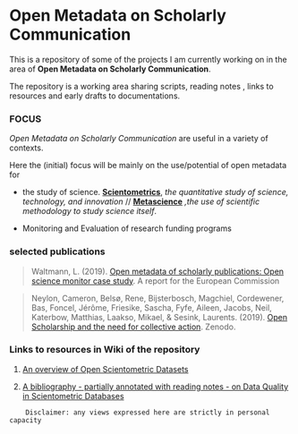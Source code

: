 # Open Metadata on Scholarly Communication 



This is a repository of some of the projects I am currently working on in the area of **Open Metadata on Scholarly Communication**. 

The repository is a working area sharing scripts, reading notes , links to resources and early drafts to documentations. 


### FOCUS 

*Open Metadata on Scholarly Communication* are useful in a variety of contexts. 

Here the (initial) focus will be mainly on the use/potential of open metadata for 

- the study of science. [**Scientometrics**](https://en.wikipedia.org/wiki/Scientometrics), *the quantitative study of science, technology, and innovation* // [**Metascience**](https://en.wikipedia.org/wiki/Metascience) *,the use of scientific methodology to study science itself*.


- Monitoring and Evaluation of research funding programs 


### selected publications 

> Waltmann, L. (2019). [Open metadata of scholarly publications: Open science monitor case study](https://op.europa.eu/s/vbBH). A report for the European Commission 

> Neylon, Cameron, Belsø, Rene, Bijsterbosch, Magchiel, Cordewener, Bas, Foncel, Jérôme, Friesike, Sascha, Fyfe, Aileen, Jacobs, Neil, Katerbow, Matthias, Laakso, Mikael, & Sesink, Laurents. (2019). [Open Scholarship and the need for collective action](https://doi.org/10.5281/zenodo.3454688). Zenodo. 



### Links to resources in Wiki of the repository 

1. [An overview of Open Scientometric Datasets](https://github.com/almugabo/open_metadata/wiki/Open-Scientometric-datasets) 

2. [A bibliography - partially annotated with reading notes - on Data Quality in Scientometric Databases](https://github.com/almugabo/open_metadata/wiki/Data-Quality-in-Scientometric--Databases---Datasets)





```
    Disclaimer: any views expressed here are strictly in personal capacity 
```    
